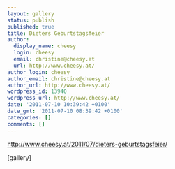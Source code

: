 ```yaml
---
layout: gallery
status: publish
published: true
title: Dieters Geburtstagsfeier
author:
  display_name: cheesy
  login: cheesy
  email: christine@cheesy.at
  url: http://www.cheesy.at/
author_login: cheesy
author_email: christine@cheesy.at
author_url: http://www.cheesy.at/
wordpress_id: 13940
wordpress_url: http://www.cheesy.at/
date: '2011-07-10 10:39:42 +0100'
date_gmt: '2011-07-10 08:39:42 +0100'
categories: []
comments: []
---
```

http://www.cheesy.at/2011/07/dieters-geburtstagsfeier/
<!--:de-->[gallery]<!--:-->
